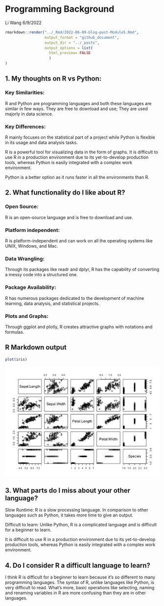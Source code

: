 Programming Background
================
Li Wang
6/9/2022

``` r
rmarkdown::render("../_Rmd/2022-06-09-blog-post-Module5.Rmd", 
                  output_format = "github_document",
                  output_dir = "../_posts",
                  output_options = list(
                    html_preview= FALSE
                    )
)
```

## 1\. My thoughts on R vs Python:

### Key Similarities:

R and Python are programming languages and both these languages are
similar in few ways. They are free to download and use; They are used
majorly in data science.

### Key Differences:

R mainly focuses on the statistical part of a project while Python is
flexible in its usage and data analysis tasks.

R is a powerful tool for visualizing data in the form of graphs. It is
difficult to use R in a production environment due to its yet-to-develop
production tools, whereas Python is easily integrated with a complex
work environment.

Python is a better option as it runs faster in all the environments than
R.

## 2\. What functionality do I like about R?

### Open Source:

R is an open-source language and is free to download and use.

### Platform independent:

R is platform-independent and can work on all the operating systems like
UNIX, Windows, and Mac.

### Data Wrangling:

Through its packages like readr and dplyr, R has the capability of
converting a messy code into a structured one.

### Package Availability:

R has numerous packages dedicated to the development of machine
learning, data analysis, and statistical projects.

### Plots and Graphs:

Through ggplot and plotly, R creates attractive graphs with notations
and formulas.

## R Markdown output

``` r
plot(iris)
```

![](../images/unnamed-chunk-4-1.png)<!-- -->

## 3\. What parts do I miss about your other language?

Slow Runtime: R is a slow processing language. In comparison to other
languages such as Python, it takes more time to give an output.

Difficult to learn: Unlike Python, R is a complicated language and is
difficult for a beginner to learn.

It is difficult to use R in a production environment due to its
yet-to-develop production tools, whereas Python is easily integrated
with a complex work environment.

## 4\. Do I consider R a difficult language to learn?

I think R is difficult for a beginner to learn because it’s so different
to many programming languages. The syntax of R, unlike languages like
Python, is very difficult to read. What’s more, basic operations like
selecting, naming and renaming variables in R are more confusing than
they are in other languages.
